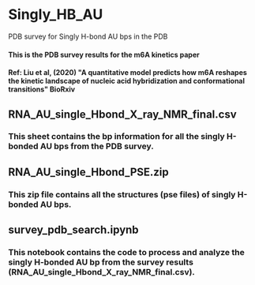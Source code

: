 # Singly_HB_AU
PDB survey for Singly H-bond AU bps in the PDB
#### This is the PDB survey results for the m6A kinetics paper
#### Ref: Liu et al, (2020) "A quantitative model predicts how m6A reshapes the kinetic landscape of nucleic acid hybridization and conformational transitions" BioRxiv

## RNA_AU_single_Hbond_X_ray_NMR_final.csv
### This sheet contains the bp information for all the singly H-bonded AU bps from the PDB survey.

## RNA_AU_single_Hbond_PSE.zip
### This zip file contains all the structures (pse files) of singly H-bonded AU bps.

## survey_pdb_search.ipynb
### This notebook contains the code to process and analyze the singly H-bonded AU bp from the survey results (RNA_AU_single_Hbond_X_ray_NMR_final.csv).
